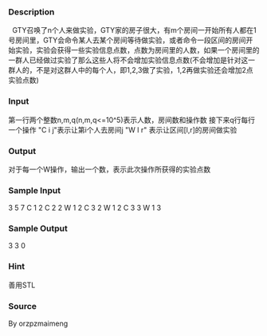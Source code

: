 
### Description
  GTY召唤了n个人来做实验，GTY家的房子很大，有m个房间一开始所有人都在1号房间里，GTY会命令某人去某个房间等待做实验，或者命令一段区间的房间开始实验，实验会获得一些实验信息点数，点数为房间里的人数，如果一个房间里的一群人已经做过实验了那么这些人将不会增加实验信息点数(不会增加是针对这一群人的，不是对这群人中的每个人，即1,2,3做了实验，1,2再做实验还会增加2点实验点数)

### Input
第一行两个整数n,m,q(n,m,q<=10^5)表示人数，房间数和操作数
接下来q行每行一个操作 "C i j"表示让第i个人去房间j "W l r" 表示让区间[l,r]的房间做实验

### Output
对于每一个W操作，输出一个数，表示此次操作所获得的实验点数

### Sample Input
3 5 7
C 1 2
C 2 2
W 1 2
C 3 2
W 1 2
C 3 3
W 1 3

### Sample Output
3
3
0

### Hint
善用STL

### Source
By orzpzmaimeng